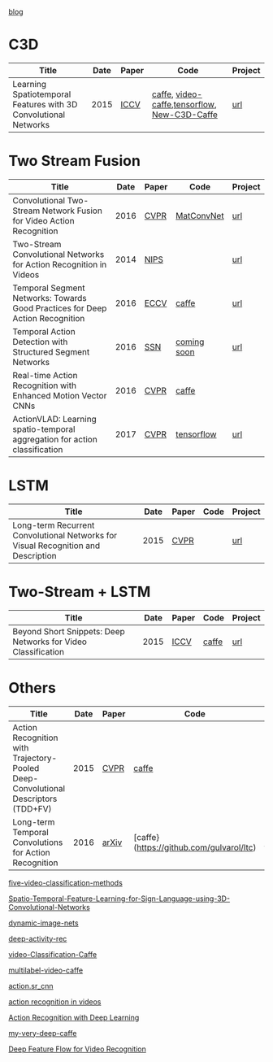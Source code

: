 [blog](https://github.com/shaoxq/deeplearning_papers/tree/master/Video/action-recognition/blog.md)

# C3D

|Title|Date|Paper|Code|Project|
|---|---|---|---|---|
| Learning Spatiotemporal Features with 3D Convolutional Networks | 2015 | [ICCV](http://vlg.cs.dartmouth.edu/c3d/c3d_video.pdf) | [caffe](https://github.com/facebook/C3D), [video-caffe](https://github.com/chuckcho/video-caffe),[tensorflow](https://github.com/hx173149/C3D-tensorflow), [New-C3D-Caffe](https://github.com/antran89/New-C3D-Caffe)| [url](http://vlg.cs.dartmouth.edu/c3d) |

# Two Stream Fusion

|Title|Date|Paper|Code|Project|
|---|---|---|---|---|
| Convolutional Two-Stream Network Fusion for Video Action Recognition | 2016 | [CVPR](https://arxiv.org/pdf/1604.06573.pdf) | [MatConvNet ](https://github.com/feichtenhofer/twostreamfusion) | [url](http://www.robots.ox.ac.uk/~vgg/software/two_stream_action) |
| Two-Stream Convolutional Networks for Action Recognition in Videos  | 2014 | [NIPS ](https://arxiv.org/pdf/1406.2199.pdf) |  | [url](http://www.robots.ox.ac.uk/~vgg/software/two_stream_action) |
| Temporal Segment Networks: Towards Good Practices for Deep Action Recognition | 2016 | [ECCV](https://arxiv.org/pdf/1608.00859.pdf) | [ caffe](https://github.com/yjxiong/temporal-segment-networks) | [url](http://yjxiong.me/others/tsn/) |
| Temporal Action Detection with Structured Segment Networks | 2016 | [SSN ](http://cn.arxiv.org/pdf/1704.06228v1) | [ coming soon](https://github.com/yjxiong/action-detection) | [url](http://yjxiong.me/others/ssn/#) |
| Real-time Action Recognition with Enhanced Motion Vector CNNs | 2016 | [CVPR ](https://wanglimin.github.io/papers/ZhangWWQW_CVPR16.pdf) | [caffe](https://github.com/yjxiong/caffe) | |
| ActionVLAD: Learning spatio-temporal aggregation for action classification | 2017 | [CVPR ](https://arxiv.org/pdf/1704.02895.pdf) | [tensorflow](https://github.com/rohitgirdhar/ActionVLAD/) | [url](https://rohitgirdhar.github.io/ActionVLAD/) |

# LSTM

|Title|Date|Paper|Code|Project|
|---|---|---|---|---|
| Long-term Recurrent Convolutional Networks for Visual Recognition and Description | 2015 | [CVPR](https://arxiv.org/pdf/1411.4389.pdf) |  | [url](https://research.googleblog.com/2015/04/beyond-short-snippets-deep-networks-for.html) |

# Two-Stream + LSTM

|Title|Date|Paper|Code|Project|
|---|---|---|---|---|
| Beyond Short Snippets: Deep Networks for Video Classification | 2015 | [ICCV](https://arxiv.org/pdf/1503.08909.pdf) | [caffe ](https://github.com/LisaAnne/lisa-caffe-public/tree/lstm_video_deploy) | [url](https://people.eecs.berkeley.edu/~lisa_anne/LRCN_video) |

# Others

|Title|Date|Paper|Code|Project|
|---|---|---|---|---|
| Action Recognition with Trajectory-Pooled Deep-Convolutional Descriptors (TDD+FV)| 2015 | [CVPR ](https://arxiv.org/pdf/1505.04868.pdf) | [caffe](https://github.com/wanglimin/TDD/) | |
| Long-term Temporal Convolutions for Action Recognition | 2016 | [arXiv](https://arxiv.org/pdf/1604.04494.pdf) | [caffe}(https://github.com/gulvarol/ltc) | [url](http://www.di.ens.fr/willow/research/ltc/) |

[five-video-classification-methods](https://github.com/harvitronix/five-video-classification-methods)

[Spatio-Temporal-Feature-Learning-for-Sign-Language-using-3D-Convolutional-Networks](https://github.com/Kaushikpatnaik/Spatio-Temporal-Feature-Learning-for-Sign-Language-using-3D-Convolutional-Networks)

[dynamic-image-nets](https://github.com/hbilen/dynamic-image-nets)

[deep-activity-rec](https://github.com/mostafa-saad/deep-activity-rec)

[video-Classification-Caffe](https://github.com/helicese/video-Classification-Caffe)

[multilabel-video-caffe](https://github.com/huerlima/multilabel-video-caffe)

[action.sr_cnn](https://github.com/yifita/action.sr_cnn)

[action recognition in videos](https://github.com/farzadhusain/caffe)

[Action Recognition with Deep Learning](https://github.com/yjxiong/caffe)

[my-very-deep-caffe](https://github.com/antran89/my-very-deep-caffe)

[Deep Feature Flow for Video Recognition](https://github.com/msracver/Deep-Feature-Flow)